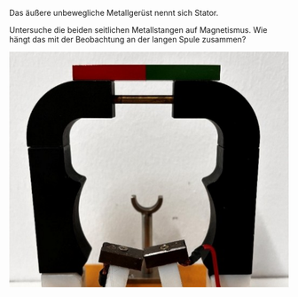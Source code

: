 Das äußere unbewegliche Metallgerüst nennt sich Stator.

Untersuche die beiden seitlichen Metallstangen auf Magnetismus.
Wie hängt das mit der Beobachtung an der langen Spule zusammen?

![Stator](images/Bild1.jpg)

